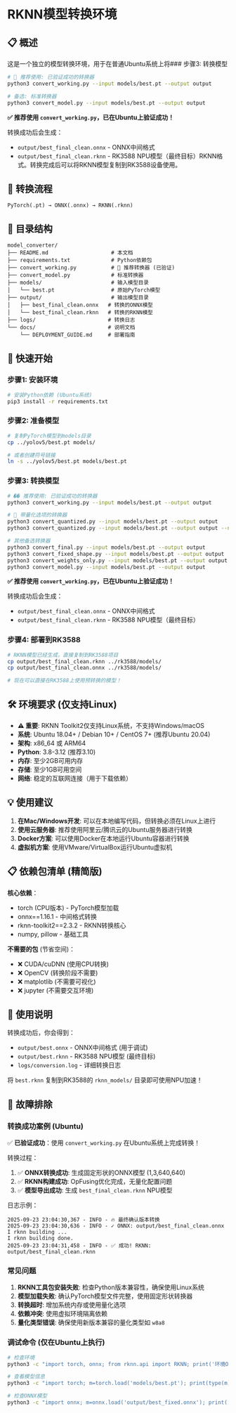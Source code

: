 # RKNN模型转换环境

## 📋 概述

这是一个独立的模型转换环境，用于在普通Ubuntu系统上将### 步骤3: 转换模型
```bash
# 🎉 推荐使用: 已验证成功的转换器
python3 convert_working.py --input models/best.pt --output output

# 备选: 标准转换器
python3 convert_model.py --input models/best.pt --output output
```

**✅ 推荐使用 `convert_working.py`，已在Ubuntu上验证成功！**

转换成功后会生成：
- `output/best_final_clean.onnx` - ONNX中间格式
- `output/best_final_clean.rknn` - RK3588 NPU模型（最终目标）RKNN格式。转换完成后可以将RKNN模型复制到RK3588设备使用。

## 🎯 转换流程

```
PyTorch(.pt) → ONNX(.onnx) → RKNN(.rknn)
```

## 📁 目录结构

```
model_converter/
├── README.md                    # 本文档
├── requirements.txt             # Python依赖包
├── convert_working.py           # 🎉 推荐转换器 (已验证)
├── convert_model.py             # 标准转换器
├── models/                      # 输入模型目录
│   └── best.pt                  # 原始PyTorch模型
├── output/                      # 输出模型目录
│   ├── best_final_clean.onnx   # 转换的ONNX模型
│   └── best_final_clean.rknn   # 转换的RKNN模型
├── logs/                       # 转换日志
└── docs/                       # 说明文档
    └── DEPLOYMENT_GUIDE.md     # 部署指南
```

## 🚀 快速开始

### 步骤1: 安装环境
```bash
# 安装Python依赖 (Ubuntu系统)
pip3 install -r requirements.txt
```

### 步骤2: 准备模型
```bash
# 复制PyTorch模型到models目录
cp ../yolov5/best.pt models/

# 或者创建符号链接
ln -s ../yolov5/best.pt models/best.pt
```

### 步骤3: 转换模型
```bash
# �� 推荐使用: 已验证成功的转换器
python3 convert_working.py --input models/best.pt --output output

# 🎯 带量化选项的转换器
python3 convert_quantized.py --input models/best.pt --output output              # 使用量化
python3 convert_quantized.py --input models/best.pt --output output --no-quantization  # 不使用量化

# 其他备选转换器
python3 convert_final.py --input models/best.pt --output output
python3 convert_fixed_shape.py --input models/best.pt --output output
python3 convert_weights_only.py --input models/best.pt --output output
python3 convert_model.py --input models/best.pt --output output
```

**✅ 推荐使用 `convert_working.py`，已在Ubuntu上验证成功！**

转换成功后会生成：
- `output/best_final_clean.onnx` - ONNX中间格式
- `output/best_final_clean.rknn` - RK3588 NPU模型（最终目标）

### 步骤4: 部署到RK3588
```bash
# RKNN模型已经生成，直接复制到RK3588项目
cp output/best_final_clean.rknn ../rk3588/models/
cp output/best_final_clean.onnx ../rk3588/models/

# 现在可以直接在RK3588上使用预转换的模型！
```

## 🛠️ 环境要求 (仅支持Linux)

- **⚠️ 重要**: RKNN Toolkit2仅支持Linux系统，不支持Windows/macOS
- **系统**: Ubuntu 18.04+ / Debian 10+ / CentOS 7+ (推荐Ubuntu 20.04)
- **架构**: x86_64 或 ARM64
- **Python**: 3.8-3.12 (推荐3.10)
- **内存**: 至少2GB可用内存 
- **存储**: 至少1GB可用空间
- **网络**: 稳定的互联网连接（用于下载依赖）

## 💡 使用建议

1. **在Mac/Windows开发**: 可以在本地编写代码，但转换必须在Linux上进行
2. **使用云服务器**: 推荐使用阿里云/腾讯云的Ubuntu服务器进行转换
3. **Docker方案**: 可以使用Docker在本地运行Ubuntu容器进行转换
4. **虚拟机方案**: 使用VMware/VirtualBox运行Ubuntu虚拟机

## 📋 依赖包清单 (精简版)

**核心依赖**：
- torch (CPU版本) - PyTorch模型加载
- onnx==1.16.1 - 中间格式转换
- rknn-toolkit2==2.3.2 - RKNN转换核心
- numpy, pillow - 基础工具

**不需要的包** (节省空间)：
- ❌ CUDA/cuDNN (使用CPU转换)
- ❌ OpenCV (转换阶段不需要)
- ❌ matplotlib (不需要可视化)
- ❌ jupyter (不需要交互环境)

## 🎯 使用说明

转换成功后，你会得到：
- `output/best.onnx` - ONNX中间格式 (用于调试)
- `output/best.rknn` - RK3588 NPU模型 (最终目标)
- `logs/conversion.log` - 详细转换日志

将 `best.rknn` 复制到RK3588的 `rknn_models/` 目录即可使用NPU加速！

## 🔧 故障排除

### 转换成功案例 (Ubuntu)
✅ **已验证成功**：使用 `convert_working.py` 在Ubuntu系统上完成转换！

转换过程：
1. ✅ **ONNX转换成功**: 生成固定形状的ONNX模型 (1,3,640,640)
2. ✅ **RKNN构建成功**: OpFusing优化完成，无量化配置问题
3. ✅ **模型导出成功**: 生成 `best_final_clean.rknn` NPU模型

日志示例：
```
2025-09-23 23:04:30,367 - INFO - 🔥 最终确认版本转换
2025-09-23 23:04:30,636 - INFO - ✓ ONNX: output/best_final_clean.onnx
I rknn building ...
I rknn building done.
2025-09-23 23:04:31,458 - INFO - ✅ 成功! RKNN: output/best_final_clean.rknn
```

### 常见问题
1. **RKNN工具包安装失败**: 检查Python版本兼容性，确保使用Linux系统
2. **模型加载失败**: 确认PyTorch模型文件完整，使用固定形状转换器
3. **转换超时**: 增加系统内存或使用量化选项
4. **依赖冲突**: 使用虚拟环境隔离依赖
5. **量化类型错误**: 确保使用新版本兼容的量化类型如 `w8a8`

### 调试命令 (仅在Ubuntu上执行)
```bash
# 检查环境
python3 -c "import torch, onnx; from rknn.api import RKNN; print('环境OK')"

# 查看模型信息
python3 -c "import torch; m=torch.load('models/best.pt'); print(type(m))"

# 检查ONNX模型
python3 -c "import onnx; m=onnx.load('output/best_fixed.onnx'); print([i.name for i in m.graph.input])"
```